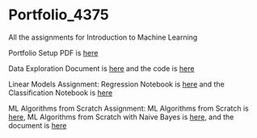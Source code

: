 # Portfolio_4375
All the assignments for Introduction to Machine Learning

Portfolio Setup PDF is [here](Overview_of_ML.pdf)

Data Exploration Document is [here](DataExploration.pdf) and the code is [here](DataExploration.cpp)

Linear Models Assignment: Regression Notebook is [here](Regression.pdf) and the Classification Notebook is [here](Classification.pdf)

ML Algorithms from Scratch Assignment: ML Algorithms from Scratch is [here](ML_Algorithms_from_Scratch.cpp), ML Algorithms from Scratch with Naive Bayes is [here](ML_Algorithms_from_Scratch_NB.cpp), and the document is [here](ML_Algorithms_from_Scratch.pdf)